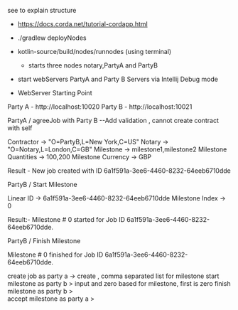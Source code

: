 see to explain structure
- https://docs.corda.net/tutorial-cordapp.html

- ./gradlew deployNodes
- kotlin-source/build/nodes/runnodes (using terminal)
    - starts three nodes notary,PartyA and PartyB
- start webServers PartyA and Party B Servers via Intellij Debug mode          

- WebServer Starting Point

Party A - http://localhost:10020
Party B - http://localhost:10021

PartyA / agreeJob with Party B
--Add validation , cannot create contract with self

Contractor -> "O=PartyB,L=New York,C=US"
Notary -> "O=Notary,L=London,C=GB"
Milestone -> milestone1,milestone2
Milestone Quantities -> 100,200
Milestone Currency -> GBP

Result - 
New job created with ID 6a1f591a-3ee6-4460-8232-64eeb6710dde

PartyB / Start Milestone

Linear ID -> 6a1f591a-3ee6-4460-8232-64eeb6710dde
Milestone Index -> 0

Result:-
Milestone # 0 started for Job ID 6a1f591a-3ee6-4460-8232-64eeb6710dde.


PartyB / Finish Milestone

Milestone # 0 finished for Job ID 6a1f591a-3ee6-4460-8232-64eeb6710dde.

create  job as party a -> create <job id> ,  comma separated list for milestone
start milestone as party b > input <job id> and zero based for milestone, first  is zero 
finish milestone as party b > <job id> <milestone index>  
accept milestone as party a > <job id> <milestone index> 